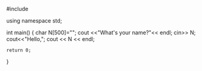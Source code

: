 #include <iostream>

using namespace std;

int main()
{
    char N[500]="";
    cout <<"What's your name?"<< endl;
    cin>> N;
    cout<<"Hello,";
    cout << N << endl;

    return 0;
}

